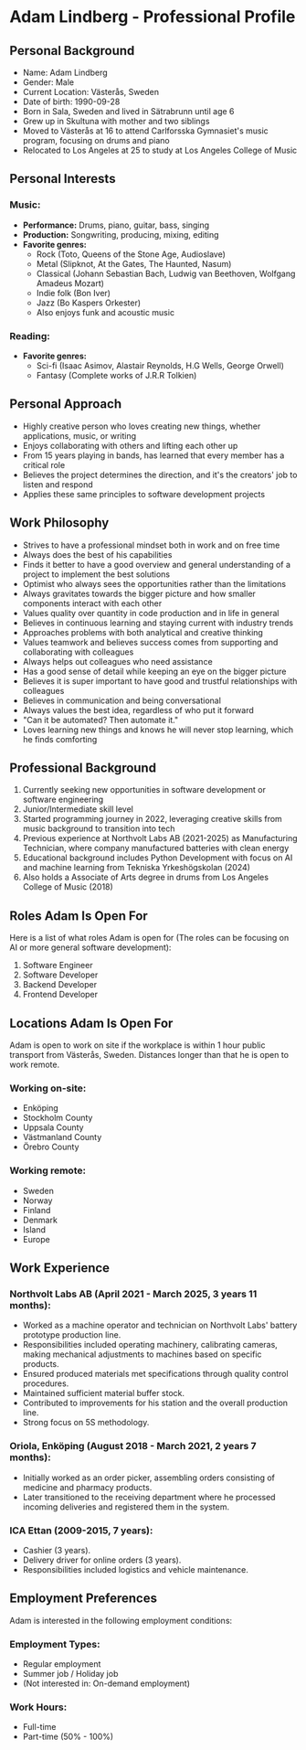 # Adam Lindberg - Professional Profile

## Personal Background
- Name: Adam Lindberg
- Gender: Male
- Current Location: Västerås, Sweden
- Date of birth: 1990-09-28
- Born in Sala, Sweden and lived in Sätrabrunn until age 6
- Grew up in Skultuna with mother and two siblings
- Moved to Västerås at 16 to attend Carlforsska Gymnasiet's music program, focusing on drums and piano
- Relocated to Los Angeles at 25 to study at Los Angeles College of Music

## Personal Interests

### Music:
- **Performance:** Drums, piano, guitar, bass, singing
- **Production:** Songwriting, producing, mixing, editing
- **Favorite genres:**
  - Rock (Toto, Queens of the Stone Age, Audioslave)
  - Metal (Slipknot, At the Gates, The Haunted, Nasum)
  - Classical (Johann Sebastian Bach, Ludwig van Beethoven, Wolfgang Amadeus Mozart)
  - Indie folk (Bon Iver)
  - Jazz (Bo Kaspers Orkester)
  - Also enjoys funk and acoustic music

### Reading:
- **Favorite genres:**
  - Sci-fi (Isaac Asimov, Alastair Reynolds, H.G Wells, George Orwell)
  - Fantasy (Complete works of J.R.R Tolkien)

## Personal Approach
- Highly creative person who loves creating new things, whether applications, music, or writing
- Enjoys collaborating with others and lifting each other up
- From 15 years playing in bands, has learned that every member has a critical role
- Believes the project determines the direction, and it's the creators' job to listen and respond
- Applies these same principles to software development projects

## Work Philosophy
- Strives to have a professional mindset both in work and on free time
- Always does the best of his capabilities
- Finds it better to have a good overview and general understanding of a project to implement the best solutions
- Optimist who always sees the opportunities rather than the limitations
- Always gravitates towards the bigger picture and how smaller components interact with each other
- Values quality over quantity in code production and in life in general
- Believes in continuous learning and staying current with industry trends
- Approaches problems with both analytical and creative thinking
- Values teamwork and believes success comes from supporting and collaborating with colleagues
- Always helps out colleagues who need assistance
- Has a good sense of detail while keeping an eye on the bigger picture
- Believes it is super important to have good and trustful relationships with colleagues
- Believes in communication and being conversational
- Always values the best idea, regardless of who put it forward
- "Can it be automated? Then automate it."
- Loves learning new things and knows he will never stop learning, which he finds comforting

## Professional Background
1. Currently seeking new opportunities in software development or software engineering
2. Junior/Intermediate skill level
3. Started programming journey in 2022, leveraging creative skills from music background to transition into tech
4. Previous experience at Northvolt Labs AB (2021-2025) as Manufacturing Technician, where company manufactured batteries with clean energy
5. Educational background includes Python Development with focus on AI and machine learning from Tekniska Yrkeshögskolan (2024)
6. Also holds a Associate of Arts degree in drums from Los Angeles College of Music (2018)

## Roles Adam Is Open For
Here is a list of what roles Adam is open for (The roles can be focusing on AI or more general software development): 
1. Software Engineer
2. Software Developer
3. Backend Developer
4. Frontend Developer

## Locations Adam Is Open For
Adam is open to work on site if the workplace is within 1 hour public transport from Västerås, Sweden. Distances longer than that he is open to work remote.

### Working on-site:
- Enköping
- Stockholm County
- Uppsala County
- Västmanland County
- Örebro County

### Working remote:
- Sweden
- Norway
- Finland
- Denmark
- Island
- Europe

## Work Experience

### Northvolt Labs AB (April 2021 - March 2025, 3 years 11 months):
- Worked as a machine operator and technician on Northvolt Labs' battery prototype production line.
- Responsibilities included operating machinery, calibrating cameras, making mechanical adjustments to machines based on specific products.
- Ensured produced materials met specifications through quality control procedures.
- Maintained sufficient material buffer stock.
- Contributed to improvements for his station and the overall production line.
- Strong focus on 5S methodology.

### Oriola, Enköping (August 2018 - March 2021, 2 years 7 months):
- Initially worked as an order picker, assembling orders consisting of medicine and pharmacy products.
- Later transitioned to the receiving department where he processed incoming deliveries and registered them in the system.

### ICA Ettan (2009-2015, 7 years):
- Cashier (3 years).
- Delivery driver for online orders (3 years).
- Responsibilities included logistics and vehicle maintenance.

## Employment Preferences
Adam is interested in the following employment conditions:

### Employment Types:
- Regular employment
- Summer job / Holiday job
- (Not interested in: On-demand employment)

### Work Hours:
- Full-time
- Part-time (50% - 100%)